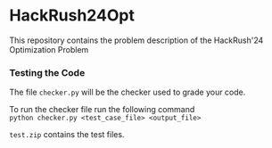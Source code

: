 # HackRush24Opt
This repository contains the problem description of the HackRush'24 Optimization Problem

### Testing the Code
The file `checker.py` will be the checker used to grade your code.        
   

To run the checker file run the following command    
```python checker.py <test_case_file> <output_file>```    
    
`test.zip` contains the test files.
